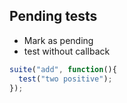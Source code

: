 ##  Pending tests

* Mark as pending
* test without callback

```js
suite("add", function(){
  test("two positive");
});
```

